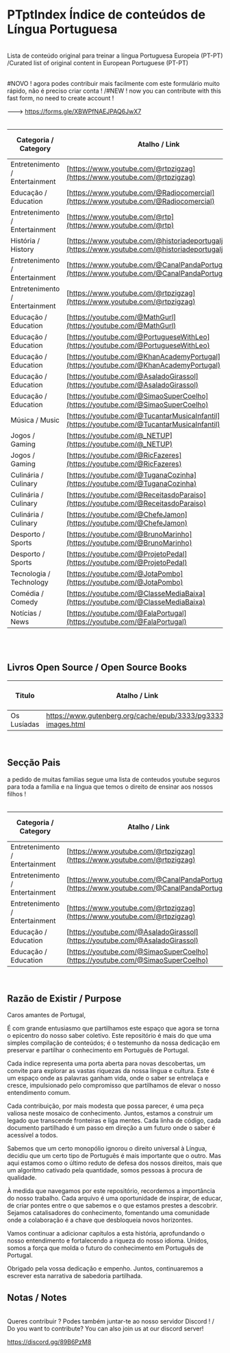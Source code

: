 # PTptIndex Índice de conteúdos de Língua Portuguesa
<br>
Lista de conteúdo original para treinar a língua Portuguesa Europeia (PT-PT) <br>
/Curated list of original content in European Portuguese (PT-PT) 
<br>
<br>

#NOVO !  agora podes contribuir mais facilmente com este formulário muito rápido, não é preciso criar conta  ! /#NEW ! now you can contribute with this fast form, no need to create account !

 

---> https://forms.gle/XBWPfNAEJPAQ6JwX7
<br><br>

| Categoria / Category           | Atalho / Link                                                                                            | Classificação etária / Age Rating |
| ------------------------------ | -------------------------------------------------------------------------------------------------------- | --------------------------------- |
| Entretenimento / Entertainment | [https://www.youtube.com/@rtpzigzag](https://www.youtube.com/@rtpzigzag)                                 |                                   |
| Educação / Education           | [https://www.youtube.com/@Radiocomercial](https://www.youtube.com/@Radiocomercial)                       |                                   |
| Entretenimento / Entertainment | [https://www.youtube.com/@rtp](https://www.youtube.com/@rtp)                                             |                                   |
| História / History             | [https://www.youtube.com/@historiadeportugaljhs3389](https://www.youtube.com/@historiadeportugaljhs3389) |                                   |
| Entretenimento / Entertainment | [https://www.youtube.com/@CanalPandaPortugal](https://www.youtube.com/@CanalPandaPortugal)               |                                   |
| Entretenimento / Entertainment | [https://www.youtube.com/@rtpzigzag](https://www.youtube.com/@rtpzigzag)                                 |                                   |
| Educação / Education           | [https://youtube.com/@MathGurl](https://youtube.com/@MathGurl)                                           |                                   |
| Educação / Education           | [https://youtube.com/@PortugueseWithLeo](https://youtube.com/@PortugueseWithLeo)                         |                                   |
| Educação / Education           | [https://youtube.com/@KhanAcademyPortugal](https://youtube.com/@KhanAcademyPortugal)                     |                                   |
| Educação / Education           | [https://youtube.com/@AsaladoGirassol](https://youtube.com/@AsaladoGirassol)                             |                                   |
| Educação / Education           | [https://youtube.com/@SimaoSuperCoelho](https://youtube.com/@SimaoSuperCoelho)                           |                                   |
| Música / Music                 | [https://youtube.com/@TucantarMusicaInfantil](https://youtube.com/@TucantarMusicaInfantil)               |                                   |
| Jogos / Gaming                 | [https://youtube.com/@_NETUP](https://youtube.com/@_NETUP)                                               |                                   |
| Jogos / Gaming                 | [https://youtube.com/@RicFazeres](https://youtube.com/@RicFazeres)                                       |                                   |
| Culinária / Culinary           | [https://youtube.com/@TuganaCozinha](https://youtube.com/@TuganaCozinha)                                 |                                   |
| Culinária / Culinary           | [https://youtube.com/@ReceitasdoParaiso](https://youtube.com/@ReceitasdoParaiso)                         |                                   |
| Culinária / Culinary           | [https://youtube.com/@ChefeJamon](https://youtube.com/@ChefeJamon)                                       |                                   |
| Desporto / Sports              | [https://youtube.com/@BrunoMarinho](https://youtube.com/@BrunoMarinho)                                   |                                   |
| Desporto / Sports              | [https://youtube.com/@ProjetoPedal](https://youtube.com/@ProjetoPedal)                                   |                                   |
| Tecnologia / Technology        | [https://youtube.com/@JotaPombo](https://youtube.com/@JotaPombo)                                         |                                   |
| Comédia / Comedy               | [https://youtube.com/@ClasseMediaBaixa](https://youtube.com/@ClasseMediaBaixa)                           |                                   |
| Notícias / News                | [https://youtube.com/@FalaPortugal](https://youtube.com/@FalaPortugal)                                   |


<br>

<br>
<h2>Livros Open Source / Open Source Books</h2>

| Titulo          | Atalho / Link                                                                                            | Classificação etária / Age Rating |
| ------------------------------ | -------------------------------------------------------------------------------------------------------- | --------------------------------- |
| Os Lusíadas              | https://www.gutenberg.org/cache/epub/3333/pg3333-images.html                                       |


<br>
<h2>Secção Pais</h2>
a pedido de muitas familias segue uma lista de conteudos youtube seguros para toda a família e na língua que temos o direito de ensinar aos nossos filhos !
<br><br>

| Categoria / Category           | Atalho / Link                                                                                            | Classificação etária / Age Rating |
| ------------------------------ | -------------------------------------------------------------------------------------------------------- | --------------------------------- |
| Entretenimento / Entertainment | [https://www.youtube.com/@rtpzigzag](https://www.youtube.com/@rtpzigzag)                                 |                                   |
| Entretenimento / Entertainment | [https://www.youtube.com/@CanalPandaPortugal](https://www.youtube.com/@CanalPandaPortugal)               |                                   |
| Entretenimento / Entertainment | [https://www.youtube.com/@rtpzigzag](https://www.youtube.com/@rtpzigzag)                                 |                                   |
| Educação / Education           | [https://youtube.com/@AsaladoGirassol](https://youtube.com/@AsaladoGirassol)                             |                                   |
| Educação / Education           | [https://youtube.com/@SimaoSuperCoelho](https://youtube.com/@SimaoSuperCoelho)                           |                                   |
                               

<br>
<h2>Razão de Existir / Purpose</h2>

Caros amantes de Portugal,

É com grande entusiasmo que partilhamos este espaço que agora se torna o epicentro do nosso saber coletivo. Este repositório é mais do que uma simples compilação de conteúdos; é o testemunho da nossa dedicação em preservar e partilhar o conhecimento em Português de Portugal.

Cada índice representa uma porta aberta para novas descobertas, um convite para explorar as vastas riquezas da nossa língua e cultura. Este é um espaço onde as palavras ganham vida, onde o saber se entrelaça e cresce, impulsionado pelo compromisso que partilhamos de elevar o nosso entendimento comum.

Cada contribuição, por mais modesta que possa parecer, é uma peça valiosa neste mosaico de conhecimento. Juntos, estamos a construir um legado que transcende fronteiras e liga mentes. Cada linha de código, cada documento partilhado é um passo em direção a um futuro onde o saber é acessível a todos.

Sabemos que um certo monopólio ignorou o direito universal à Língua, decidiu que um certo tipo de Português é mais importante que o outro. Mas aqui estamos como o último reduto de defesa dos nossos direitos, mais que um algoritmo cativado pela quantidade, somos pessoas à procura de qualidade.

À medida que navegamos por este repositório, recordemos a importância do nosso trabalho. Cada arquivo é uma oportunidade de inspirar, de educar, de criar pontes entre o que sabemos e o que estamos prestes a descobrir. Sejamos catalisadores do conhecimento, fomentando uma comunidade onde a colaboração é a chave que desbloqueia novos horizontes.

Vamos continuar a adicionar capítulos a esta história, aprofundando o nosso entendimento e fortalecendo a riqueza do nosso idioma. Unidos, somos a força que molda o futuro do conhecimento em Português de Portugal.

Obrigado pela vossa dedicação e empenho. Juntos, continuaremos a escrever esta narrativa de sabedoria partilhada.


<h2>Notas / Notes</h2>
<br>
Queres contribuir ? Podes também juntar-te ao nosso servidor Discord ! / Do you want to contribute? You can also join us at our discord server!

https://discord.gg/89B6PzM8
